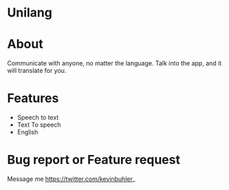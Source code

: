 # Unilang

# About

Communicate with anyone, no matter the language. Talk into the app, and it will translate for you.

# Features

- Speech to text
- Text To speech
- English

# Bug report or Feature request

Message me https://twitter.com/kevinbuhler_
